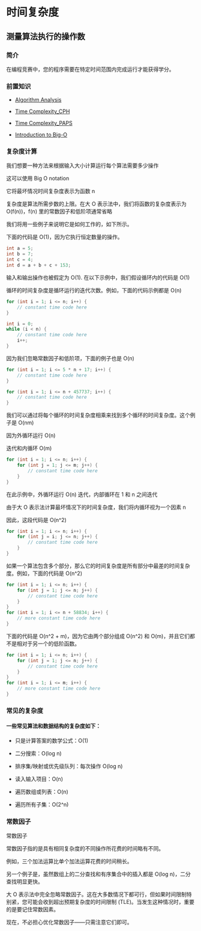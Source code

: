 # 时间复杂度

## 测量算法执行的操作数

### 简介

在编程竞赛中，您的程序需要在特定时间范围内完成运行才能获得学分。

### 前置知识

* [Algorithm Analysis](https://darrenyao.com/usacobook/cpp.pdf#page=12)

* [Time Complexity_CPH](https://usaco.guide/CPH.pdf#page=27)

* [Time Complexity_PAPS](https://usaco.guide/PAPS.pdf#page=99)

* [Introduction to Big-O](https://www.youtube.com/watch?v=zUUkiEllHG0)

### 复杂度计算

我们想要一种方法来根据输入大小计算运行每个算法需要多少操作

这可以使用 Big O notation

它将最坏情况时间复杂度表示为函数 n

复杂度是算法所需步数的上限。在大 O 表示法中，我们将函数的复杂度表示为 O(f(n))，f(n) 里的常数因子和低阶项通常省略

我们将用一些例子来说明它是如何工作的，如下所示。

下面的代码是 O(1)，因为它执行恒定数量的操作。

```cpp
int a = 5;
int b = 7;
int c = 4;
int d = a + b + c + 153;
```
输入和输出操作也被假定为 O(1). 在以下示例中，我们假设循环内的代码是 O(1)

循环的时间复杂度是循环运行的迭代次数。例如，下面的代码示例都是 O(n)

```cpp
for (int i = 1; i <= n; i++) {
	// constant time code here
}
```

```cpp
int i = 0;
while (i < n) {
	// constant time code here
	i++;
}
```

因为我们忽略常数因子和低阶项，下面的例子也是 O(n)

```cpp
for (int i = 1; i <= 5 * n + 17; i++) {
	// constant time code here
}
```

```cpp
for (int i = 1; i <= n + 457737; i++) {
	// constant time code here
}
```

我们可以通过将每个循环的时间复杂度相乘来找到多个循环的时间复杂度。这个例子是 O(nm)

因为外循环运行 O(n)

迭代和内循环 O(m)

```cpp
for (int i = 1; i <= n; i++) {
	for (int j = 1; j <= m; j++) {
		// constant time code here
	}
}
```

在此示例中，外循环运行 O(n) 迭代，内部循环在 1 和 n 之间迭代  

由于大 O 表示法计算最坏情况下的时间复杂度，我们将内循环视为一个因素 n

因此，这段代码是 O(n^2)

```cpp
for (int i = 1; i <= n; i++) {
	for (int j = i; j <= n; j++) {
		// constant time code here
	}
}
```

如果一个算法包含多个部分，那么它的时间复杂度是所有​​部分中最差的时间复杂度。例如，下面的代码是 O(n^2)

```cpp
for (int i = 1; i <= n; i++) {
	for (int j = 1; j <= n; j++) {
		// constant time code here
	}
}
for (int i = 1; i <= n + 58834; i++) {
	// more constant time code here
}
```

下面的代码是 O(n^2 + m)，因为它由两个部分组成 O(n^2) 和 O(m)，并且它们都不是相对于另一个的低阶函数。

```cpp
for (int i = 1; i <= n; i++) {
	for (int j = 1; j <= n; j++) {
		// constant time code here
	}
}
for (int i = 1; i <= m; i++) {
	// more constant time code here
}
```

### 常见的复杂度

#### 一些常见算法和数据结构的复杂度如下：

* 只是计算答案的数学公式：O(1)

* 二分搜索：O(log n)

* 排序集/映射或优先级队列：每次操作 O(log n)

* 读入输入项目：O(n)

* 遍历数组或列表：O(n)

* 遍历所有子集：O(2^n)

### 常数因子

常数因子

常数因子指的是具有相同复杂度的不同操作所花费的时间略有不同。

例如，三个加法运算比单个加法运算花费的时间稍长。

另一个例子是，虽然数组上的二分查找和有序集合中的插入都是 O(log n)，二分查找明显更快。

大 O 表示法中完全忽略常数因子。这在大多数情况下都可行，但如果时间限制特别紧，您可能会收到超出预期复杂度的时间限制 (TLE)。当发生这种情况时，重要的是要记住常数因素。

现在，不必担心优化常数因子——只需注意它们即可。

